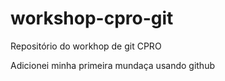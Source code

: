 # workshop-cpro-git
Repositório do workhop de git CPRO 

Adicionei minha primeira mundaça usando github